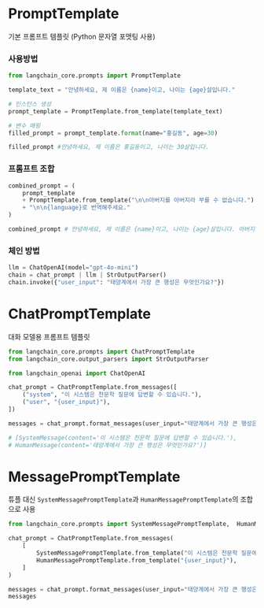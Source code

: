 # PromptTemplate
기본 프롬프트 템플릿 (Python 문자열 포맷팅 사용)

### 사용방법
```python
from langchain_core.prompts import PromptTemplate

template_text = "안녕하세요, 제 이름은 {name}이고, 나이는 {age}살입니다."

# 인스턴스 생성
prompt_template = PromptTemplate.from_template(template_text)

# 변수 매핑
filled_prompt = prompt_template.format(name="홍길동", age=30)

filled_prompt #안녕하세요, 제 이름은 홍길동이고, 나이는 30살입니다.
```

### 프롬프트 조합
```python
combined_prompt = (
    prompt_template
    + PromptTemplate.from_template("\n\n아버지를 아버지라 부를 수 없습니다.")
    + "\n\n{language}로 번역해주세요."
)

combined_prompt # 안녕하세요, 제 이름은 {name}이고, 나이는 {age}살입니다. 아버지를 아버지라 부를 수 없습니다. {language}로 번역해주세요.
```

### 체인 방법
```python
llm = ChatOpenAI(model="gpt-4o-mini")
chain = chat_prompt | llm | StrOutputParser()
chain.invoke({"user_input": "태양계에서 가장 큰 행성은 무엇인가요?"})
```

# ChatPromptTemplate
대화 모델용 프롬프트 템플릿

```python
from langchain_core.prompts import ChatPromptTemplate
from langchain_core.output_parsers import StrOutputParser

from langchain_openai import ChatOpenAI

chat_prompt = ChatPromptTemplate.from_messages([
    ("system", "이 시스템은 천문학 질문에 답변할 수 있습니다."),
    ("user", "{user_input}"),
])

messages = chat_prompt.format_messages(user_input="태양계에서 가장 큰 행성은 무엇인가요?")

# [SystemMessage(content='이 시스템은 천문학 질문에 답변할 수 있습니다.'),
# HumanMessage(content='태양계에서 가장 큰 행성은 무엇인가요?')]
```

# MessagePromptTemplate
튜플 대신 `SystemMessagePromptTemplate`과 `HumanMessagePromptTemplate`의 조합으로 사용
```python
from langchain_core.prompts import SystemMessagePromptTemplate,  HumanMessagePromptTemplate

chat_prompt = ChatPromptTemplate.from_messages(
    [
        SystemMessagePromptTemplate.from_template("이 시스템은 천문학 질문에 답변할 수 있습니다."),
        HumanMessagePromptTemplate.from_template("{user_input}"),
    ]
)

messages = chat_prompt.format_messages(user_input="태양계에서 가장 큰 행성은 무엇인가요?")
messages
```